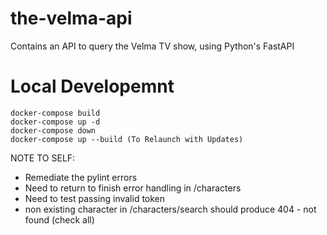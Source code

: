 # the-velma-api
Contains an API to query the Velma TV show, using Python's FastAPI

# Local Developemnt
```
docker-compose build
docker-compose up -d
docker-compose down
docker-compose up --build (To Relaunch with Updates)
```

NOTE TO SELF:
- Remediate the pylint errors
- Need to return to finish error handling in /characters
- Need to test passing invalid token
- non existing character in /characters/search should produce 404 - not found (check all)
